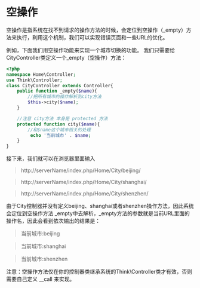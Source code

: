 # 空操作

空操作是指系统在找不到请求的操作方法的时候，会定位到空操作（_empty）方法来执行，利用这个机制，我们可以实现错误页面和一些URL的优化。


例如，下面我们用空操作功能来实现一个城市切换的功能。 我们只需要给CityController类定义一个_empty（空操作）方法：

```php
<?php
namespace Home\Controller;
use Think\Controller;
class CityController extends Controller{
    public function _empty($name){
        //把所有城市的操作解析到city方法
        $this->city($name);
    }

    //注意 city方法 本身是 protected 方法
    protected function city($name){
        //和$name这个城市相关的处理
         echo '当前城市' . $name;
    }
}
```

接下来，我们就可以在浏览器里面输入

>http://serverName/index.php/Home/City/beijing/

>http://serverName/index.php/Home/City/shanghai/

>http://serverName/index.php/Home/City/shenzhen/


由于City控制器并没有定义beijing、shanghai或者shenzhen操作方法，因此系统会定位到空操作方法 _empty中去解析，_empty方法的参数就是当前URL里面的操作名，因此会看到依次输出的结果是：

>当前城市:beijing

>当前城市:shanghai

>当前城市:shenzhen


注意：空操作方法仅在你的控制器类继承系统的Think\Controller类才有效，否则需要自己定义 __call 来实现。